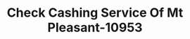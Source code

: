 ---
f_zip-code: 38474
f_state-code: TN
title: Check Cashing Service Of Mt Pleasant-10953
f_phone: 931-379-3393
f_city-only: Mount Pleasant
f_address: 225 North Main Street Mount Pleasant
f_location-unique-id: '10953'
slug: check-cashing-service-of-mt-pleasant-10953
updated-on: '2024-05-30T13:46:58.046Z'
created-on: '2024-05-30T13:36:59.803Z'
published-on: '2024-05-30T13:54:32.469Z'
f_city-state: cms/city/mount-pleasant-tn.md
f_company: cms/company/check-cashing-service-of-mt-pleasant.md
f_state: cms/state/tennessee.md
layout: '[payday-loan].html'
tags: payday-loan
---